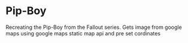 # Pip-Boy
Recreating the Pip-Boy from the Fallout series.
Gets image from google maps using google maps static map api and pre set cordinates